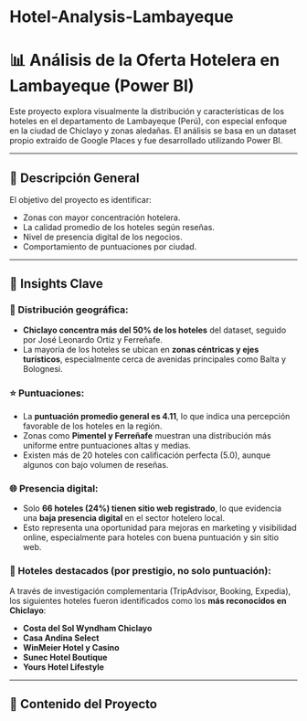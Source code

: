 # Hotel-Analysis-Lambayeque
# 📊 Análisis de la Oferta Hotelera en Lambayeque (Power BI)

Este proyecto explora visualmente la distribución y características de los hoteles en el departamento de Lambayeque (Perú), con especial enfoque en la ciudad de Chiclayo y zonas aledañas. El análisis se basa en un dataset propio extraído de Google Places y fue desarrollado utilizando Power BI.

---

## 📌 Descripción General

El objetivo del proyecto es identificar:
- Zonas con mayor concentración hotelera.
- La calidad promedio de los hoteles según reseñas.
- Nivel de presencia digital de los negocios.
- Comportamiento de puntuaciones por ciudad.

---

## 🧠 Insights Clave

### 📍 Distribución geográfica:
- **Chiclayo concentra más del 50% de los hoteles** del dataset, seguido por José Leonardo Ortiz y Ferreñafe.
- La mayoría de los hoteles se ubican en **zonas céntricas y ejes turísticos**, especialmente cerca de avenidas principales como Balta y Bolognesi.

### ⭐ Puntuaciones:
- La **puntuación promedio general es 4.11**, lo que indica una percepción favorable de los hoteles en la región.
- Zonas como **Pimentel y Ferreñafe** muestran una distribución más uniforme entre puntuaciones altas y medias.
- Existen más de 20 hoteles con calificación perfecta (5.0), aunque algunos con bajo volumen de reseñas.

### 🌐 Presencia digital:
- Solo **66 hoteles (24%) tienen sitio web registrado**, lo que evidencia una **baja presencia digital** en el sector hotelero local.
- Esto representa una oportunidad para mejoras en marketing y visibilidad online, especialmente para hoteles con buena puntuación y sin sitio web.

### 🏨 Hoteles destacados (por prestigio, no solo puntuación):
A través de investigación complementaria (TripAdvisor, Booking, Expedia), los siguientes hoteles fueron identificados como los **más reconocidos en Chiclayo**:
- **Costa del Sol Wyndham Chiclayo**
- **Casa Andina Select**
- **WinMeier Hotel y Casino**
- **Sunec Hotel Boutique**
- **Yours Hotel Lifestyle**

---

## 📂 Contenido del Proyecto


